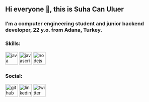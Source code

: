 ## Hi everyone 👋, this is **Suha Can Uluer**

### I’m a **computer engineering student** and **junior backend developer**, 22 y.o. from Adana, Turkey.

### Skills: 

<img src='https://cdn.jsdelivr.net/npm/simple-icons@3.0.1/icons/java.svg' alt='java' height='40'>   <img src='https://cdn.jsdelivr.net/npm/simple-icons@3.0.1/icons/javascript.svg' alt='javascript' height='40'> <img src='https://cdn.jsdelivr.net/npm/simple-icons@3.0.1/icons/node-dot-js.svg' alt='nodejs' height='40'>

### Social: 

[<img src='https://cdn.jsdelivr.net/npm/simple-icons@3.0.1/icons/github.svg' alt='github' height='40'>](https://github.com/suhacanuluer)  [<img src='https://cdn.jsdelivr.net/npm/simple-icons@3.0.1/icons/linkedin.svg' alt='linkedin' height='40'>](https://www.linkedin.com/in/suhacanuluer/)  [<img src='https://cdn.jsdelivr.net/npm/simple-icons@3.0.1/icons/twitter.svg' alt='twitter' height='40'>](https://twitter.com/suhacanuluer)  

